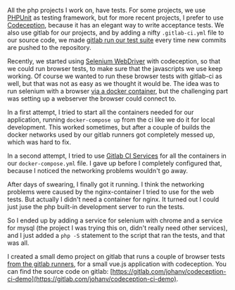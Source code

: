 <!--
.. title: gitlab-ci, codeception and selenium web tests
.. slug: gitlab-ci-codeception-and-selenium-web-tests
.. date: 2019-05-16 07:27:33 UTC+02:00
.. tags: tests,ci
.. category: 
.. link: 
.. description: 
.. type: text
-->

All the php projects I work on, have tests. For some projects, we use [PHPUnit](https://phpunit.de) as testing framework, but for more recent projects, I prefer to use [Codeception](https://codeception.com), because it has an elegant way to write acceptance tests. We also use gitlab for our projects, and by adding a nifty `.gitlab-ci.yml` file to our source code, we made [gitlab run our test suite](https://about.gitlab.com/product/continuous-integration/) every time new commits are pushed to the repository.

Recently, we started using [Selenium WebDriver](https://codeception.com/docs/modules/WebDriver) with codeception, so that we could run browser tests, to make sure that the javascripts we use keep working. Of course we wanted to run these browser tests with gitlab-ci as well, but that was not as easy as we thought it would be. The idea was to run selenium with a browser [via a docker container](https://codeception.com/docs/modules/WebDriver#Headless-Selenium-in-Docker), but the challenging part was setting up a webserver the browser could connect to.

In a first attempt, I tried to start all the containers needed for our application, running `docker-compose up` from the ci like we do it for local development. This worked sometimes, but after a couple of builds the docker networks used by our gitlab runners got completely messed up, which was hard to fix.

In a second attempt, I tried to use [Gitlab CI Services](https://docs.gitlab.com/ee/ci/services/) for all the containers in our `docker-compose.yml` file. I gave up before I completely configured that, because I noticed the networking problems wouldn't go away.

After days of swearing, I finally got it running. I think the networking problems were caused by the nginx-container I tried to use for the web tests. But actually I didn't need a container for nginx. It turned out I could just juse the php built-in development server to run the tests.

So I ended up by adding  a service for selenium with chrome and  a service for mysql (the project I was trying this on, didn't really need other services), and I just added a `php -S` statement to the script that ran the tests, and that was all.

I created a small demo project on gitlab that runs a couple of browser tests [from the gitlab runners](https://gitlab.com/johanv/codeception-ci-demo/pipelines), for a small vue.js application with codeception. You can find the source code on gitlab: [https://gitlab.com/johanv/codeception-ci-demo](https://gitlab.com/johanv/codeception-ci-demo).


